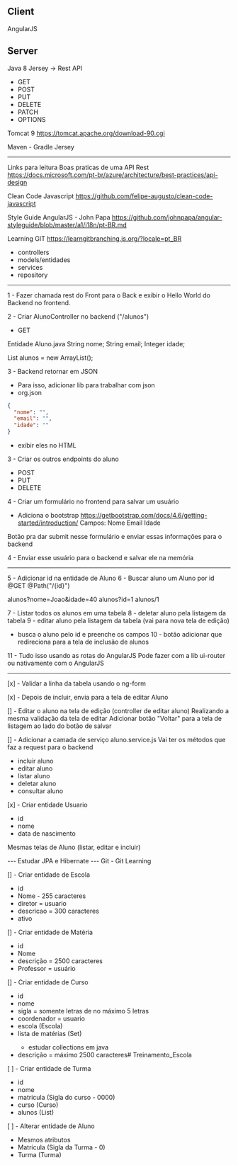 ## Client
AngularJS

## Server
Java 8
Jersey -> Rest API
- GET
- POST
- PUT
- DELETE
- PATCH
- OPTIONS  

Tomcat 9
https://tomcat.apache.org/download-90.cgi

Maven - Gradle
Jersey

------------------------------------------------
Links para leitura
Boas praticas de uma API Rest
https://docs.microsoft.com/pt-br/azure/architecture/best-practices/api-design

Clean Code Javascript
https://github.com/felipe-augusto/clean-code-javascript

Style Guide AngularJS - John Papa
https://github.com/johnpapa/angular-styleguide/blob/master/a1/i18n/pt-BR.md

Learning GIT
https://learngitbranching.js.org/?locale=pt_BR

- controllers
- models/entidades
- services
- repository

-------------------------------------------------

1 - Fazer chamada rest do Front para o Back e exibir o Hello World do Backend no frontend.

2 - Criar AlunoController no backend ("/alunos")
- GET

Entidade Aluno.java
String nome;
String email;
Integer idade;

List<Aluno> alunos = new ArrayList();

3 - Backend retornar em JSON
- Para isso, adicionar lib para trabalhar com json
- org.json
```json
{
  "nome": "",
  "email": "",
  "idade": ""
}
```
- exibir eles no HTML

3 - Criar os outros endpoints do aluno
- POST
- PUT
- DELETE

4 - Criar um formulário no frontend para salvar um usuário
- Adiciona o bootstrap https://getbootstrap.com/docs/4.6/getting-started/introduction/
Campos: 
Nome
Email
Idade
  
Botão pra dar submit nesse formulário e enviar essas informações para o backend

4 - Enviar esse usuário para o backend e salvar ele na memória

----------------------------------------------------------

5 - Adicionar id na entidade de Aluno
6 - Buscar aluno um Aluno por id 
@GET
@Path("/{id}")

alunos?nome=Joao&idade=40
alunos?id=1
alunos/1

7 - Listar todos os alunos em uma tabela
8 - deletar aluno pela listagem da tabela
9 - editar aluno pela listagem da tabela (vai para nova tela de edição)
- busca o aluno pelo id e preenche os campos 
10 - botão adicionar que redireciona para a tela de inclusão de alunos
  
11 - Tudo isso usando as rotas do AngularJS
Pode fazer com a lib ui-router ou nativamente com o AngularJS

---------------------------------------------
[x] - Validar a linha da tabela usando o ng-form

[x] - Depois de incluir, envia para a tela de editar Aluno

[] - Editar o aluno na tela de edição (controller de editar aluno)
Realizando a mesma validação da tela de editar
Adicionar botão "Voltar" para a tela de listagem ao lado do botão de salvar

[] - Adicionar a camada de serviço
aluno.service.js
Vai ter os métodos que faz a request para o backend
- incluir aluno
- editar aluno
- listar aluno
- deletar aluno
- consultar aluno

[x] - Criar entidade Usuario 
- id
- nome
- data de nascimento

Mesmas telas de Aluno (listar, editar e incluir)

--- Estudar JPA e Hibernate
--- Git - Git Learning

[] - Criar entidade de Escola
- id
- Nome - 255 caracteres
- diretor = usuario
- descricao = 300 caracteres
- ativo

[] - Criar entidade de Matéria
- id
- Nome
- descrição = 2500 caracteres
- Professor = usuário

[] - Criar entidade de Curso
- id
- nome
- sigla = somente letras de no máximo 5 letras
- coordenador = usuario
- escola (Escola)
- lista de matérias (Set<Materia>) 
  - estudar collections em java
- descrição = máximo 2500 caracteres# Treinamento_Escola

[ ] - Criar entidade de Turma
- id
- nome
- matricula (Sigla do curso - 0000)
- curso (Curso)
- alunos (List<Aluno>)
  
[ ] - Alterar entidade de Aluno
- Mesmos atributos
- Matricula (Sigla da Turma - 0)
- Turma (Turma)